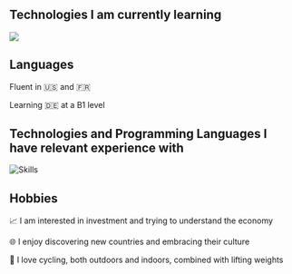 ## Technologies I am currently learning

<img src="https://skillicons.dev/icons?i=gcp,azure,linux,bootstrap&perline=4"/>


## Languages

<p>Fluent in 🇺🇸 and 🇫🇷</p>
<p>Learning 🇩🇪 at a B1 level</p>


## Technologies and Programming Languages I have relevant experience with

<img src="https://skillicons.dev/icons?i=py,django,docker,vscode,notion,qt,latex,react,vue,svelte,ts" alt="Skills" />


## Hobbies

<p>📈 I am interested in investment and trying to understand the economy</p>
<p>🌐 I enjoy discovering new countries and embracing their culture</p>
<p>🚴 I love cycling, both outdoors and indoors, combined with lifting weights</p>


<!---
teloryfrozy/teloryfrozy is a ✨ special ✨ repository because its `README.md` (this file) appears on your GitHub profile.
You can click the Preview link to take a look at your changes.
--->
